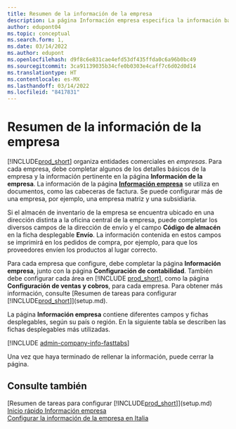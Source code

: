 ```yaml
---
title: Resumen de la información de la empresa
description: La página Información empresa especifica la información básica de una entidad comerciales, como el nombre, las direcciones y la información de envío.
author: edupont04
ms.topic: conceptual
ms.search.form: 1,
ms.date: 03/14/2022
ms.author: edupont
ms.openlocfilehash: d9f8c6e831cae4efd53df435ffda0c6a96b0bc49
ms.sourcegitcommit: 3ca91139035b34cfe0b0303e4caff7c6d02d0d14
ms.translationtype: HT
ms.contentlocale: es-MX
ms.lasthandoff: 03/14/2022
ms.locfileid: "8417831"
---
```

# <a name="company-information-overview"></a>Resumen de la información de la empresa

[!INCLUDE[prod_short](includes/prod_short.md)] organiza entidades comerciales en *empresas*. Para cada empresa, debe completar algunos de los detalles básicos de la empresa y la información pertinente en la página **Información de la empresa**. La información de la página [**Información empresa**](https://businesscentral.dynamics.com/?page=1) se utiliza en documentos, como las cabeceras de factura. Se puede configurar más de una empresa, por ejemplo, una empresa matriz y una subsidiaria.  

Si el almacén de inventario de la empresa se encuentra ubicado en una dirección distinta a la oficina central de la empresa, puede completar los diversos campos de la dirección de envío y el campo **Código de almacén** en la ficha desplegable **Envío**. La información contenida en estos campos se imprimirá en los pedidos de compra, por ejemplo, para que los proveedores envíen los productos al lugar correcto.  

Para cada empresa que configure, debe completar la página **Información empresa**, junto con la página **Configuración de contabilidad**. También debe configurar cada área en [!INCLUDE [prod_short](includes/prod_short.md)], como la página **Configuración de ventas y cobros**, para cada empresa. Para obtener más información, consulte [Resumen de tareas para configurar [!INCLUDE[prod_short](includes/prod_short.md)]](setup.md).  

La página **Información empresa** contiene diferentes campos y fichas desplegables, según su país o región. En la siguiente tabla se describen las fichas desplegables más utilizadas.

[!INCLUDE [admin-company-info-fasttabs](includes/admin-company-info-fasttabs.md)]

Una vez que haya terminado de rellenar la información, puede cerrar la página.  

## <a name="see-also"></a>Consulte también

[Resumen de tareas para configurar [!INCLUDE[prod_short](includes/prod_short.md)]](setup.md)  
[Inicio rápido Información empresa](quick-start-company-information.md)  
[Configurar la información de la empresa en Italia](LocalFunctionality/Italy/how-to-set-up-company-information.md)  
